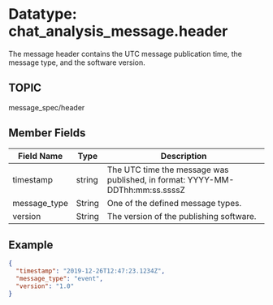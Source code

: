 # Datatype: chat_analysis_message.header

The message header contains the UTC message publication time, the message type, and the software version.

## TOPIC

message_spec/header



## Member Fields

| Field Name | Type | Description
| --- | --- | --- |
| timestamp | string | The UTC time the message was published, in format:  YYYY-MM-DDThh:mm:ss.ssssZ 
| message_type | String | One of the defined message types.
| version | String | The version of the publishing software.


## Example
```json
{
  "timestamp": "2019-12-26T12:47:23.1234Z",
  "message_type": "event",
  "version": "1.0"
}
```
